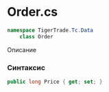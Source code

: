 
# Order.cs
```csharp
namespace TigerTrade.Tc.Data  
    class Order
```

Описание

### Синтаксис
```csharp
public long Price { get; set; }
```
